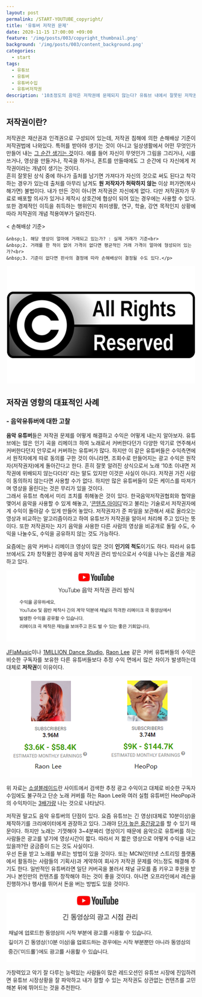 ```yaml
---
layout: post
permalink: /START-YOUTUBE_copyright/
title: '유튜버 저작권 문제'
date: 2020-11-15 17:00:00 +09:00
feature: '/img/posts/003/copyright_thumbnail.png'
background: '/img/posts/003/content_background.png'
categories:
  - start
tags:
  - 유튜브
  - 유튜버
  - 유튜버수입
  - 유튜버저작권
description: '10초정도의 음악은 저작권에 문제되지 않는다? 유튜브 내에서 잘못된 저작권 개념에 대하여 알아보는 정보를 포스팅해 보았습니다.'
---
```


## 저작권이란?

<p align="justify">저작권은 재산권과 인격권으로 구성되어 있는데, 저작권 침해에 의한 손해배상 기준이 저작권법에 나와있다. 특허를 받아야 생기는 것이 아니고 일상생활에서 어떤 무엇인가 만들어 내는 <u>그 순간 생기는 것</u>이다. 에를 들어 자신이 무엇인가 그림을 그리거나, 시를 쓰거나, 영상을 만들거나, 작곡을 하거나, 폰트를 만들때에도 그 순간에 다 자신에게 저작권이라는 개념이 생기는 것이다. <br>흔히 잘못된 상식 중에 하나가 출처를 남기면 가져다가 자신의 것으로 써도 된다고 착각하는 경우가 있는데 출처를 아무리 남겨도 <strong>원 저작자가 허락하지 않는</strong> 이상 퍼가면(복사해가면) 불법이다. 내가 만든 것이 아니면 저작권은 자신에게 없다. 다만 저작권자가 무료로 배포할 의사가 있거나 제작시 상호간에 협상이 되어 있는 경우에는 사용할 수 있다. 또한 경제적인 이득을 취득하는 행위인지 취미생활, 연구, 학술, 강연 목적인지 상황에 따라 저작권의 개념 적용여부가 달라진다.</p>

<p>&lt; 손해배상 기준&gt;<br>

    &nbsp;1. 해당 영상이 얼마에 거래되고 있는가? : 실제 거래가 기준<br>
    &nbsp;2. 거래를 한 적이 없어 가격이 없다면 평균적인 거래 가격이 얼마에 형성되어 있는가?<br>
    &nbsp;3. 기준이 없다면 판사의 결정에 따라 손해배상이 결정될 수도 있다.</p>
<p align="center"><img src="/img/posts/003/All-Rights-Reserved-1024x640.jpg" width="500px"></p>

## 저작권 영향의 대표적인 사례

### - 음악유튜버에 대한 고찰

<p align="justify"><strong>음악 유튜버</strong>들은 저작권 문제를 어떻게 해결하고 수익은 어떻게 내는지 알아보자. 유튜브에는 많은 인기 곡을 리메이크 하여 노래로서 커버한다던가 다양한 악기로 연주해서 커버한다던지 안무로서 커버하는 유튜버가 많다. 하지만 이 같은 유튜버들은 수익측면에서 원작자에게 따로 동의를 구한 것이 아니라면, 조회수로 만들어지는 광고 수익은 원작자(저작권자)에게 돌아간다고 한다. 흔히 잘못 알려진 상식으로서 노래 ‘10초 이내면 저작권에 위배되지 않는다더라’ 라는 말도 있지만 이것은 사실이 아니다. 저작권 가진 사람이 동의하지 않는다면 사용할 수가 없다. 하지만 많은 유튜버들이 모든 케이스를 따져가며 영상을 올린다는 것은 무리가 있을 것이다. <br>그래서 유튜브 측에서 미리 조치를 취해놓은 것이 있다. 한국음악저작권협회와 협약을 맺어서 음악을 사용할 수 있게 해놓고, ‘<u>콘텐츠 아이디</u>’라고 불리는 기술로서 저작권자에게 수익이 돌아갈 수 있게 만들어 놓았다. 저작권자가 준 파일을 보관해서 새로 올라오는 영상과 비교하는 알고리즘이라고 하여 유튜브가 저작권을 알아서 처리해 주고 있다는 뜻이다. 또한 저작권자는 자기 음악을 사용한 다른 사람의 영상을 비공개로 돌릴 수도, 수익을 나눌수도, 수익을 공유하지 않는 것도 가능하다. </p>

<p align="justify"> 요즘에는 음악 커버나 리메이크 영상이 많은 것이 <strong>인기의 척도</strong>이기도 하다. 따라서 유튜브에서도 2차 창작물인 경우에 음악 저작권 관리 방식으로서 수익을 나누는 옵션을 제공하고 있다.</p>

<p align="center"><img src="/img/posts/003/youtube_copyright.png" ></p>

<p align="justify"><u>JFlaMusic</u>이나 <u>1MILLION Dance Studio,</u> <u>Raon Lee</u> 같은 커버 유튜버들의 수익은 비슷한 구독자를 보유한 다른 유튜버들보다 추정 수익 면에서 많은 차이가 발생하는데 대체로 <strong>저작권</strong>이 이유이다. </p>

<p align="center"><img src="/img/posts/003/youtuber_outfit.png" ></p>

<p align="justify">위 자료는 <a href="https://socialblade.com">소셜블레이드</a>란 사이트에서 검색한 추정 광고 수익이고 대체로 비슷한 구독자 수임에도 불구하고 단순 노래 커버를 하는 Raon Lee와 여러 실험 유튜버인 HeoPop과의 수익차이는 <u>3배가량</u> 나는 것으로 나타났다.</p>

<p align="justify">저작권 말고도 음악 유튜버의 단점이 있다. 요즘 유튜브는 긴 영상(대체로 10분이상)을 제작하기를 크리에이터에게 권장하고 있다. 그래야 <u>단가 높은 중간광고</u>를 할 수 있기 때문이다. 하지만 노래는 기껏해야 3~4분짜리 영상이기 때문에 음악으로 유튜버를 하는 사람들은 광고를 넣기에 영상시간이 짧다. 따라서 저 짧은 영상으로 어떻게 수익을 내고 있을까?란 궁금증이 드는 것도 사실이다. <br>우선 돈을 받고 노래를 부르는 방법이 있을 것이다. 또는 MCN(인터넷 스트리밍 플랫폼에서 활동하는 사람들의 기획사)과 계약하여 회사가 저작권 문제를 어느정도 해결해 주기도 한다. 일반적인 유튜버라면 일단 커버곡을 불러서 채널 규모를 좀 키우고 후원을 받거나 본인만의 컨텐츠를 창작해야 하는 것이 좋을 것이다. 아니면 오프라인에서 레슨을 진행하거나 행사를 뛰어서 돈을 버는 방법도 있을 것이다. </p>

<p align="center"><img src="/img/posts/003/youtube_long.png" ></p>

<p align="justify">가창력있고 악기 잘 다루는 능력있는 사람들이 많은 레드오션인 유튜브 시장에 진입하려면 유튜브 시장상황을 잘 파악하고 내가 잘할 수 있는 저작권도 상관없는 컨텐츠를 고민해본 뒤에 뛰어드는 것을 추천한다.</p>
